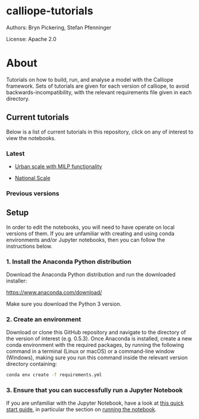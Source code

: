 # calliope-tutorials

Authors: Bryn Pickering, Stefan Pfenninger

License: Apache 2.0

# About

Tutorials on how to build, run, and analyse a model with the Calliope framework. Sets of tutorials are given for each version of calliope, to avoid backwards-incompatibility, with the relevant requirements file given in each directory.

## Current tutorials

Below is a list of current tutorials in this repository, click on any of interest to view the notebooks.

### Latest

- [Urban scale with MILP functionality](http://nbviewer.jupyter.org/github/calliope-project/calliope-tutorials/blob/master/0.5.3/UrbanScale_MILP.ipynb)

- [National Scale](http://nbviewer.jupyter.org/github/calliope-project/calliope-tutorials/blob/master/0.5.3/NationalScale.ipynb)

### Previous versions

## Setup

In order to edit the notebooks, you will need to have operate on local versions of them. If you are unfamiliar with creating and using conda environments and/or Jupyter notebooks, then you can follow the instructions below.

### 1. Install the Anaconda Python distribution

Download the Anaconda Python distribution and run the downloaded installer:

https://www.anaconda.com/download/

Make sure you download the Python 3 version.

### 2. Create an environment

Download or clone this GitHub repository and navigate to the directory of the version of interest (e.g. 0.5.3). Once Anaconda is installed, create a new conda environment with the required packages, by running the following command in a terminal (Linux or macOS) or a command-line window (Windows), making sure you run this command inside the relevant version directory containing:

```bash
conda env create -f requirements.yml
```

### 3. Ensure that you can successfully run a Jupyter Notebook

If you are unfamiliar with the Jupyter Notebook, have a look at [this quick start guide](https://jupyter-notebook-beginner-guide.readthedocs.io/en/latest/index.html), in particular the section on [running the notebook](https://jupyter-notebook-beginner-guide.readthedocs.io/en/latest/execute.html).

